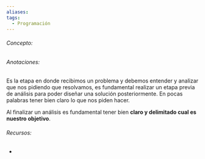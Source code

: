 ```yaml
---
aliases: 
tags:
  - Programación
---
```

###### Concepto:


###### Anotaciones:

Es la etapa en donde recibimos un problema y debemos entender y analizar que nos pidiendo que resolvamos, es fundamental realizar un etapa previa de análisis para poder diseñar una solución posteriormente.  En pocas palabras tener bien claro lo que nos piden hacer.

Al finalizar un análisis es fundamental tener bien **claro y delimitado cual es nuestro objetivo**. 

###### Recursos:

- 
